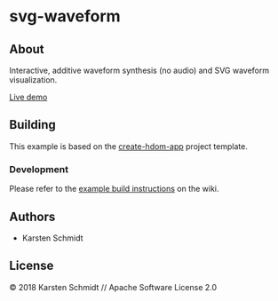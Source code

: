 # svg-waveform
## About

Interactive, additive waveform synthesis (no audio) and SVG waveform
visualization.

[Live demo](https://demo.thi.ng/umbrella/svg-waveform/)

## Building

This example is based on the
[create-hdom-app](https://github.com/thi-ng/create-hdom-app) project
template.

### Development

Please refer to the [example build
instructions](https://github.com/thi-ng/umbrella/wiki/Example-build-instructions)
on the wiki.

## Authors

- Karsten Schmidt

## License

&copy; 2018 Karsten Schmidt // Apache Software License 2.0
